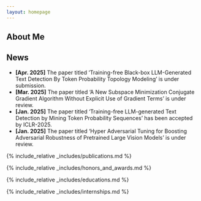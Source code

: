 ```yaml
---
layout: homepage
---
```


## About Me

<!-- I am a Ph.D. student in [School of Data Science and Engineering](https://dase.ecnu.edu.cn/) of [East China Normal University](https://www.ecnu.edu.cn/) and a member of [DI DaSE](https://decisionintelligence.github.io/index), advised by Prof.[Chenjuan Guo](https://scholar.google.com.hk/citations?hl=zh-CN&user=WMXNm88AAAAJ) and A/Prof.[Yang 
Shu](https://shuyang96.github.io). My reasearch interests focus on Time Series Analysis based on Deep Learning, including forecasting, classification, time series fundation model, large language model for time series, multi-modal time series model.  -->

<!-- - **Computer Vision:** image recognition, image generation, video captioning
- **Machine Learning:** meta-learning, incremental learning, transfer learning -->

## News

- **[Apr. 2025]** The paper titled ‘Training-free Black-box LLM-Generated Text Detection By Token Probability Topology Modeling’ is under submission.
- **[Mar. 2025]** The paper titled ‘A New Subspace Minimization Conjugate Gradient Algorithm Without Explicit Use of Gradient Terms’ is under review.
- **[Jan. 2025]** The paper titled ‘Training-free LLM-generated Text Detection by Mining Token Probability Sequences’ has been accepted by ICLR-2025.
- **[Jan. 2025]** The paper titled ‘Hyper Adversarial Tuning for Boosting Adversarial Robustness of Pretrained Large Vision Models’ is under review.

{% include_relative _includes/publications.md %}

{% include_relative _includes/honors_and_awards.md %}

{% include_relative _includes/educations.md %}

{% include_relative _includes/internships.md %}

